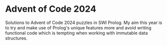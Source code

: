 # Advent of Code 2024

Solutions to Advent of Code 2024 puzzles in SWI Prolog. My aim this
year is to try and make use of Prolog's unique features more and
avoid writing functional code which is tempting when working with
immutable data structures.
